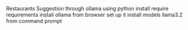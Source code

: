 Restaurants Suggestion through ollama using python
install require requirements
install ollama from browser
set up it 
install models llama3.2 from command prompt
